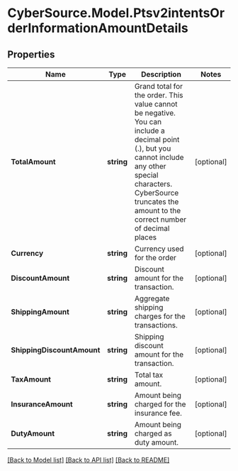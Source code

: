 # CyberSource.Model.Ptsv2intentsOrderInformationAmountDetails
## Properties

Name | Type | Description | Notes
------------ | ------------- | ------------- | -------------
**TotalAmount** | **string** | Grand total for the order. This value cannot be negative. You can include a decimal point (.), but you cannot include any other special characters. CyberSource truncates the amount to the correct number of decimal places  | [optional] 
**Currency** | **string** | Currency used for the order  | [optional] 
**DiscountAmount** | **string** | Discount amount for the transaction.   | [optional] 
**ShippingAmount** | **string** | Aggregate shipping charges for the transactions.  | [optional] 
**ShippingDiscountAmount** | **string** | Shipping discount amount for the transaction.   | [optional] 
**TaxAmount** | **string** | Total tax amount.   | [optional] 
**InsuranceAmount** | **string** | Amount being charged for the insurance fee.   | [optional] 
**DutyAmount** | **string** | Amount being charged as duty amount.              | [optional] 

[[Back to Model list]](../README.md#documentation-for-models) [[Back to API list]](../README.md#documentation-for-api-endpoints) [[Back to README]](../README.md)

